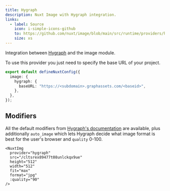 ```yaml
---
title: Hygraph
description: Nuxt Image with Hygraph integration.
links:
  - label: Source
    icon: i-simple-icons-github
    to: https://github.com/nuxt/image/blob/main/src/runtime/providers/hygraph.ts
    size: xs
---
```


Integration between [Hygraph](https://hygraph.com/) and the image module.

To use this provider you just need to specify the base URL of your project.

```ts [nuxt.config.ts]
export default defineNuxtConfig({
  image: {
    hygraph: {
      baseURL: "https://<subdomain>.graphassets.com/<baseid>",
    },
  },
});
```

## Modifiers

All the default modifiers from [Hygraph's documentation](https://hygraph.com/docs/api-reference/content-api/assets) are available, plus additionally `auto_image` which lets Hygraph decide what image format is best for the user's browser and `quality` 0-100.

```vue
<NuxtImg
  provider="hygraph"
  src="/cltsrex89477t08unlckqx9ue"
  height="512"
  width="512"
  fit="max"
  format="jpg"
  :quality="90"
/>
```
